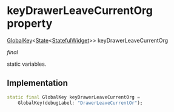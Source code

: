 


# keyDrawerLeaveCurrentOrg property







[GlobalKey](https://api.flutter.dev/flutter/widgets/GlobalKey-class.html)&lt;[State](https://api.flutter.dev/flutter/widgets/State-class.html)&lt;[StatefulWidget](https://api.flutter.dev/flutter/widgets/StatefulWidget-class.html)>> keyDrawerLeaveCurrentOrg
  
_<span class="feature">final</span>_



<p>static variables.</p>



## Implementation

```dart
static final GlobalKey keyDrawerLeaveCurrentOrg =
    GlobalKey(debugLabel: "DrawerLeaveCurrentOr");
```







